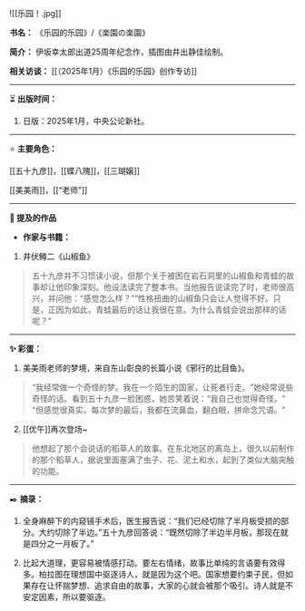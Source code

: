 
![[乐园！.jpg]]

**书名：** 《乐园的乐园》/《楽園の楽園》

**简介：** 伊坂幸太郎出道25周年纪念作，插图由井出静佳绘制。

**相关访谈：** [[（2025年1月）《乐园的乐园》创作专访]] 

---

⏳ **出版时间：** 

1. 日版：2025年1月，中央公论新社。

---

⭐ **主要角色：** 

[[五十九彦]]，[[蝶八隗]]，[[三瑚嬢]] 

[[美美雨]]，[[“老师”]] 

---

**📜 提及的作品**

- **作家与书籍：** 

1. 井伏鳟二《山椒鱼》

> 五十九彦并不习惯读小说，但那个关于被困在岩石洞里的山椒鱼和青蛙的故事却让他印象深刻。他设法读完了整本书。当他报告说读完了时，老师很高兴，并问他：​“感觉怎么样？​”“性格扭曲的山椒鱼只会让人觉得不好。只是，正因为如此，青蛙最后的话让我很在意。为什么青蛙会说出那样的话呢？​”

---

**✨ 彩蛋：** 

1. 美美雨老师的梦境，来自东山彰良的长篇小说《邪行的比目鱼》。

> “我经常做一个奇怪的梦。我在一个陌生的国家，让死者行走。​”她经常说些奇怪的话。看到五十九彦一脸困惑，她苦笑着说：“我自己也觉得奇怪。​” “但感觉很真实。每次梦的最后，我都在流鼻血，翻白眼，拼命念咒语。​”

2. [[优午]]再次登场~

> 他想起了那个会说话的稻草人的故事。在东北地区的离岛上，很久以前制作的那个稻草人，据说里面塞满了虫子、花、泥土和水，起到了类似大脑突触的功能。

---

✒️ **摘录：** 

1. 全身麻醉下的内窥镜手术后，医生报告说：“我们已经切除了半月板受损的部分。大约切除了半边。”五十九彦回答说：“既然切除了半边半月板，那现在就是四分之一月板了。”

2. 比起大道理，更容易被情感打动。要左右情绪，故事比单纯的言语要有效得多。柏拉图在理想国中驱逐诗人，就是因为这个吧。国家想要约束子民，但如果存在让怀揣梦想、追求自由的故事，大家的心就会被那个吸引。诗人就是不安定因素，所以要驱逐。